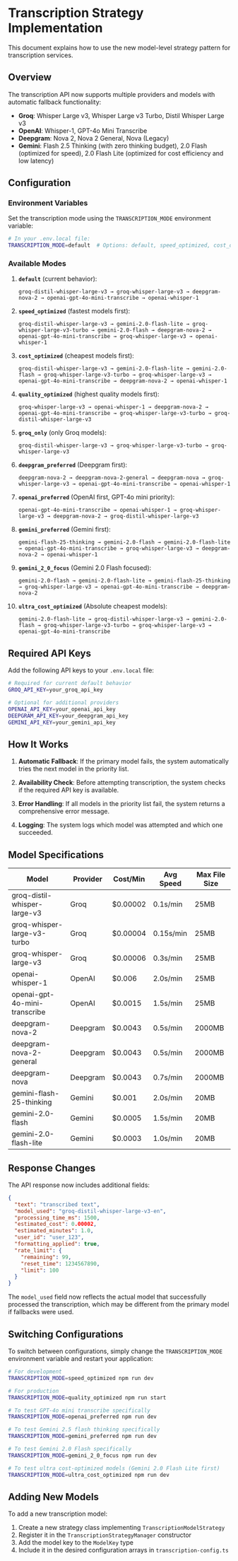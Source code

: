 # Transcription Strategy Implementation

This document explains how to use the new model-level strategy pattern for transcription services.

## Overview

The transcription API now supports multiple providers and models with automatic fallback functionality:

- **Groq**: Whisper Large v3, Whisper Large v3 Turbo, Distil Whisper Large v3
- **OpenAI**: Whisper-1, GPT-4o Mini Transcribe
- **Deepgram**: Nova 2, Nova 2 General, Nova (Legacy)
- **Gemini**: Flash 2.5 Thinking (with zero thinking budget), 2.0 Flash (optimized for speed), 2.0 Flash Lite (optimized for cost efficiency and low latency)

## Configuration

### Environment Variables

Set the transcription mode using the `TRANSCRIPTION_MODE` environment variable:

```bash
# In your .env.local file:
TRANSCRIPTION_MODE=default  # Options: default, speed_optimized, cost_optimized, quality_optimized, groq_only, deepgram_preferred, openai_preferred, gemini_preferred, gemini_2_0_focus, ultra_cost_optimized
```

### Available Modes

1. **`default`** (current behavior):
   ```
   groq-distil-whisper-large-v3 → groq-whisper-large-v3 → deepgram-nova-2 → openai-gpt-4o-mini-transcribe → openai-whisper-1
   ```

2. **`speed_optimized`** (fastest models first):
   ```
   groq-distil-whisper-large-v3 → gemini-2.0-flash-lite → groq-whisper-large-v3-turbo → gemini-2.0-flash → deepgram-nova-2 → openai-gpt-4o-mini-transcribe → groq-whisper-large-v3 → openai-whisper-1
   ```

3. **`cost_optimized`** (cheapest models first):
   ```
   groq-distil-whisper-large-v3 → gemini-2.0-flash-lite → gemini-2.0-flash → groq-whisper-large-v3-turbo → groq-whisper-large-v3 → openai-gpt-4o-mini-transcribe → deepgram-nova-2 → openai-whisper-1
   ```

4. **`quality_optimized`** (highest quality models first):
   ```
   groq-whisper-large-v3 → openai-whisper-1 → deepgram-nova-2 → openai-gpt-4o-mini-transcribe → groq-whisper-large-v3-turbo → groq-distil-whisper-large-v3
   ```

5. **`groq_only`** (only Groq models):
   ```
   groq-distil-whisper-large-v3 → groq-whisper-large-v3-turbo → groq-whisper-large-v3
   ```

6. **`deepgram_preferred`** (Deepgram first):
   ```
   deepgram-nova-2 → deepgram-nova-2-general → deepgram-nova → groq-whisper-large-v3 → openai-gpt-4o-mini-transcribe → openai-whisper-1
   ```

7. **`openai_preferred`** (OpenAI first, GPT-4o mini priority):
   ```
   openai-gpt-4o-mini-transcribe → openai-whisper-1 → groq-whisper-large-v3 → deepgram-nova-2 → groq-distil-whisper-large-v3
   ```

8. **`gemini_preferred`** (Gemini first):
   ```
   gemini-flash-25-thinking → gemini-2.0-flash → gemini-2.0-flash-lite → openai-gpt-4o-mini-transcribe → groq-whisper-large-v3 → deepgram-nova-2 → openai-whisper-1
   ```

9. **`gemini_2_0_focus`** (Gemini 2.0 Flash focused):
   ```
   gemini-2.0-flash → gemini-2.0-flash-lite → gemini-flash-25-thinking → groq-whisper-large-v3 → openai-gpt-4o-mini-transcribe → deepgram-nova-2
   ```

10. **`ultra_cost_optimized`** (Absolute cheapest models):
    ```
    gemini-2.0-flash-lite → groq-distil-whisper-large-v3 → gemini-2.0-flash → groq-whisper-large-v3-turbo → groq-whisper-large-v3 → openai-gpt-4o-mini-transcribe
    ```

## Required API Keys

Add the following API keys to your `.env.local` file:

```bash
# Required for current default behavior
GROQ_API_KEY=your_groq_api_key

# Optional for additional providers
OPENAI_API_KEY=your_openai_api_key
DEEPGRAM_API_KEY=your_deepgram_api_key
GEMINI_API_KEY=your_gemini_api_key
```

## How It Works

1. **Automatic Fallback**: If the primary model fails, the system automatically tries the next model in the priority list.

2. **Availability Check**: Before attempting transcription, the system checks if the required API key is available.

3. **Error Handling**: If all models in the priority list fail, the system returns a comprehensive error message.

4. **Logging**: The system logs which model was attempted and which one succeeded.

## Model Specifications

| Model | Provider | Cost/Min | Avg Speed | Max File Size |
|-------|----------|----------|-----------|---------------|
| groq-distil-whisper-large-v3 | Groq | $0.00002 | 0.1s/min | 25MB |
| groq-whisper-large-v3-turbo | Groq | $0.00004 | 0.15s/min | 25MB |
| groq-whisper-large-v3 | Groq | $0.00006 | 0.3s/min | 25MB |
| openai-whisper-1 | OpenAI | $0.006 | 2.0s/min | 25MB |
| openai-gpt-4o-mini-transcribe | OpenAI | $0.0015 | 1.5s/min | 25MB |
| deepgram-nova-2 | Deepgram | $0.0043 | 0.5s/min | 2000MB |
| deepgram-nova-2-general | Deepgram | $0.0043 | 0.5s/min | 2000MB |
| deepgram-nova | Deepgram | $0.0043 | 0.7s/min | 2000MB |
| gemini-flash-25-thinking | Gemini | $0.001 | 2.0s/min | 20MB |
| gemini-2.0-flash | Gemini | $0.0005 | 1.5s/min | 20MB |
| gemini-2.0-flash-lite | Gemini | $0.0003 | 1.0s/min | 20MB |

## Response Changes

The API response now includes additional fields:

```json
{
  "text": "transcribed text",
  "model_used": "groq-distil-whisper-large-v3-en",
  "processing_time_ms": 1500,
  "estimated_cost": 0.00002,
  "estimated_minutes": 1.0,
  "user_id": "user_123",
  "formatting_applied": true,
  "rate_limit": {
    "remaining": 99,
    "reset_time": 1234567890,
    "limit": 100
  }
}
```

The `model_used` field now reflects the actual model that successfully processed the transcription, which may be different from the primary model if fallbacks were used.

## Switching Configurations

To switch between configurations, simply change the `TRANSCRIPTION_MODE` environment variable and restart your application:

```bash
# For development
TRANSCRIPTION_MODE=speed_optimized npm run dev

# For production
TRANSCRIPTION_MODE=quality_optimized npm run start

# To test GPT-4o mini transcribe specifically
TRANSCRIPTION_MODE=openai_preferred npm run dev

# To test Gemini 2.5 flash thinking specifically
TRANSCRIPTION_MODE=gemini_preferred npm run dev

# To test Gemini 2.0 Flash specifically
TRANSCRIPTION_MODE=gemini_2_0_focus npm run dev

# To test ultra cost-optimized models (Gemini 2.0 Flash Lite first)
TRANSCRIPTION_MODE=ultra_cost_optimized npm run dev
```

## Adding New Models

To add a new transcription model:

1. Create a new strategy class implementing `TranscriptionModelStrategy`
2. Register it in the `TranscriptionStrategyManager` constructor
3. Add the model key to the `ModelKey` type
4. Include it in the desired configuration arrays in `transcription-config.ts`